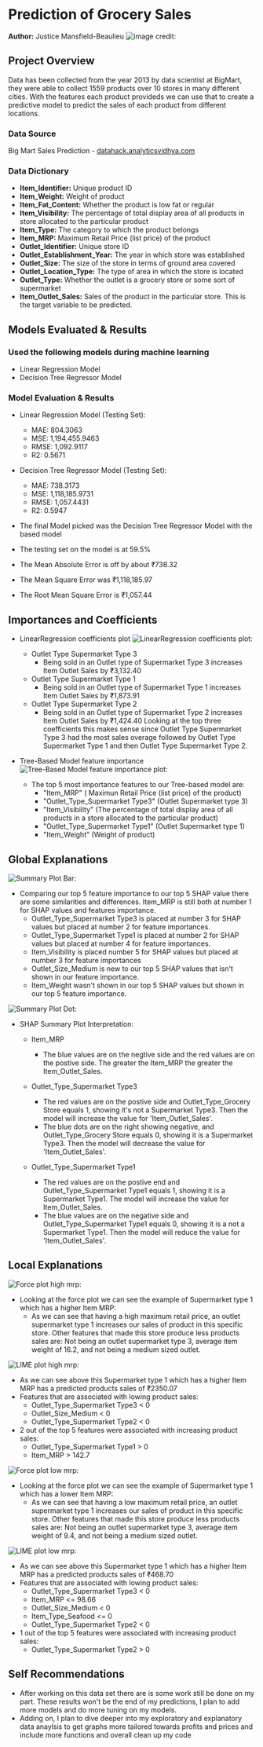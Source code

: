# **Prediction of Grocery Sales**
**Author:** Justice Mansfield-Beaulieu
![image credit:](https://cdn.apartmenttherapy.info/image/upload/v1561242428/stock/shutterstock_373602469.jpg)

## **Project Overview**
Data has been collected from the year 2013 by data scientist at BigMart, they were able to collect 1559 products over 10 stores in many different cities. With the features each product provideds we can use that to create a predictive model 
to predict the sales of each product from different locations.

### **Data Source**
Big Mart Sales Prediction - [datahack.analyticsvidhya.com](https://datahack.analyticsvidhya.com/contest/practice-problem-big-mart-sales-iii/)

### **Data Dictionary**
- **Item_Identifier:** Unique product ID
- **Item_Weight:** Weight of product
- **Item_Fat_Content:** Whether the product is low fat or regular
- **Item_Visibility:** The percentage of total display area of all products in store allocated to the particular product
- **Item_Type:** The category to which the product belongs
- **Item_MRP:** Maximum Retail Price (list price) of the product
- **Outlet_Identifier:** Unique store ID
- **Outlet_Establishment_Year:** The year in which store was established
- **Outlet_Size:** The size of the store in terms of ground area covered
- **Outlet_Location_Type:** The type of area in which the store is located
- **Outlet_Type:** Whether the outlet is a grocery store or some sort of supermarket
- **Item_Outlet_Sales:** Sales of the product in the particular store. This is the target variable to be predicted.

## **Models Evaluated & Results**

### Used the following models during machine learning
- Linear Regression Model
- Decision Tree Regressor Model
### Model Evaluation & Results

- Linear Regression Model (Testing Set):
  - MAE: 804.3063 
  - MSE: 1,194,455.9463 
  - RMSE: 1,092.9117 
  - R2: 0.5671

- Decision Tree Regressor Model (Testing Set):
  - MAE: 738.3173 
  - MSE: 1,118,185.9731 
  - RMSE: 1,057.4431 
  - R2: 0.5947


- The final Model picked was the Decision Tree Regressor Model with the based model
- The testing set on the model is at 59.5%
- The Mean Absolute Error is off by about ₹738.32
- The Mean Square Error was ₹1,118,185.97
- The Root Mean Square Error is ₹1,057.44

## Importances and Coefficients
- LinearRegression coefficients plot 
![LinearRegression coefficients plot:](Images/Top-5-most-important-features.png)
    - Outlet Type Supermarket Type 3
        - Being sold in an Outlet type of Supermarket Type 3 increases Item Outlet Sales by ₹3,132.40
    - Outlet Type Supermarket Type 1
        - Being sold in an Outlet type of Supermarket Type 1 increases Item Outlet Sales by ₹1,873.91
    - Outlet Type Supermarket Type 2
        - Being sold in an Outlet type of Supermarket Type 2 increases Item Outlet Sales by ₹1,424.40
Looking at the top three coefficients this makes sense since Outlet Type Supermarket Type 3 had the most sales overage followed by Outlet Type Supermarket Type 1 and then Outlet Type Supermarket Type 2.

- Tree-Based Model feature importance
![Tree-Based Model feature importance plot:](Images/Top-3-coefficients.png)
    - The top 5 most importance features to our Tree-based model are:
        - "Item_MRP" ( Maximun Retail Price (list price) of the product)
        - "Outlet_Type_Supermarket Type3" (Outlet Supermarket type 3)
        - "Item_Visibility" (The percentage of total display area of all products in a store allocated to the particular product)
        - "Outlet_Type_Supermarket Type1" (Outlet Supermarket type 1)
        - "Item_Weight" (Weight of product)

## Global Explanations

![Summary Plot Bar:](Images/summary_plot_bar.png)
- Comparing our top 5 feature importance to our top 5 SHAP value there are some similarities and differences. Item_MRP is still both at number 1 for SHAP values and features importance.
    - Outlet_Type_Supermarket Type3 is placed at number 3 for SHAP values but placed at number 2 for feature importances. 
    - Outlet_Type_Supermarket Type1 is placed at number 2 for SHAP values but placed at number 4 for feature importances. 
    - Item_Visibility is placed number 5 for SHAP values but placed at number 3 for feature importances
    - Outlet_Size_Medium is new to our top 5 SHAP values that isn't shown in our feature importance.
    - Item_Weight wasn't shown in our top 5 SHAP values but shown in our top 5 feature importance.
    
![Summary Plot Dot:](Images/summary_plot_dot.png)
- SHAP Summary Plot Interpretation:
    - Item_MRP
        - The blue values are on the negtive side and the red values are on the postive side.
            The greater the Item_MRP the greater the Item_Outlet_Sales.

    - Outlet_Type_Supermarket Type3
        - The red values are on the postive side and Outlet_Type_Grocery Store equals 1, showing it's not a Supermarket Type3.
            Then the model will increase the value for 'Item_Outlet_Sales'.
        - The blue dots are on the right showing negative, and Outlet_Type_Grocery Store equals 0, showing it is a Supermarket Type3.
            Then the model will decrease the value for 'Item_Outlet_Sales'.

    - Outlet_Type_Supermarket Type1
        - The red values are on the postive end and Outlet_Type_Supermarket Type1 equals 1, showing it is a Supermarket Type1.
            The model will increase the value for Item_Outlet_Sales.
        - The blue values are on the negative side and Outlet_Type_Supermarket Type1 equals 0, showing it is a not a Supermarket Type1.
            Then the model will reduce the value for 'Item_Outlet_Sales'.
 
## Local Explanations
![Force plot high mrp:](Images/force_plot_high_mrp.png)
- Looking at the force plot we can see the example of Supermarket type 1 which has a higher Item MRP:
    - As we can see that having a high maximum retail price, an outlet supermarket type 1 increases our sales of product in this specific store. Other features that made this store produce less products sales are: Not being an outlet supermarket type 3, average item weight of 16.2, and not being a medium sized outlet.

![LIME plot high mrp:](Images/lime_plot_high_mrp.png)
- As we can see above this Supermarket type 1 which has a higher Item MRP has a predicted products sales of ₹2350.07
- Features that are associated with lowing product sales:
    - Outlet_Type_Supermarket Type3 < 0
    - Outlet_Size_Medium < 0
    - Outlet_Type_Supermarket Type2 < 0
- 2 out of the top 5 features were associated with increasing product sales:
    - Outlet_Type_Supermarket Type1 > 0
    - Item_MRP > 142.7

![Force plot low mrp:](Images/force_plot_low_mrp.png)
- Looking at the force plot we can see the example of Supermarket type 1 which has a lower Item MRP:
    - As we can see that having a low maximum retail price, an outlet supermarket type 1 increases our sales of product in this specific store. Other features that made this store produce less products sales are: Not being an outlet supermarket type 3, average item weight of 9.4, and not being a medium sized outlet.

![LIME plot low mrp:](Images/lime_plot_low_mrp.png)
- As we can see above this Supermarket type 1 which has a higher Item MRP has a predicted products sales of ₹468.70
- Features that are associated with lowing product sales:
    - Outlet_Type_Supermarket Type3 < 0
    - Item_MRP <= 98.66
    - Outlet_Size_Medium < 0
    - Item_Type_Seafood <= 0
    - Outlet_Type_Supermarket Type2 < 0
- 1 out of the top 5 features were associated with increasing product sales:
    - Outlet_Type_Supermarket Type2 > 0

## Self Recommendations
- After working on this data set there are is some work still be done on my part. These results won't be the end of my predictions, I plan to add more models and do more tuning on my models. 
- Adding on, I plan to dive deeper into my exploratory and explanatory data anaylsis to get graphs more tailored towards profits and prices and include more functions and overall clean up my code
